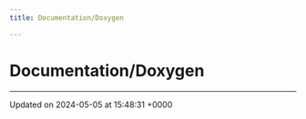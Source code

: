 ```yaml
---
title: Documentation/Doxygen

---
```


# Documentation/Doxygen








-------------------------------

Updated on 2024-05-05 at 15:48:31 +0000
